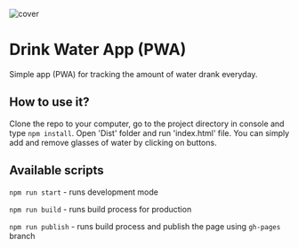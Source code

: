 ![cover](https://tomekwilczak.github.io/drink-water-app/drink-water-cover.png)

# Drink Water App (PWA)

Simple app (PWA) for tracking the amount of water drank everyday.

## How to use it?

Clone the repo to your computer, go to the project directory in console and type `npm install`. Open 'Dist' folder and run 'index.html' file. You can simply add and remove glasses of water by clicking on buttons.

## Available scripts

`npm run start` - runs development mode

`npm run build` - runs build process for production

`npm run publish` - runs build process and publish the page using `gh-pages` branch

